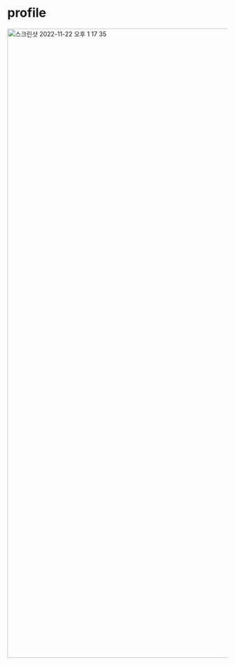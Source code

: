 # profile

<img width="1440" alt="스크린샷 2022-11-22 오후 1 17 35" src="https://user-images.githubusercontent.com/37067531/203220247-1a761645-38f8-4e1e-97e8-dcb735fa92f2.png">

